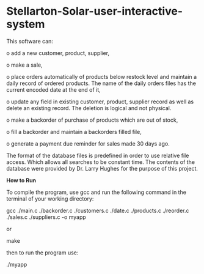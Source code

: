 # Stellarton-Solar-user-interactive-system

This software can:

  o	add a new customer, product, supplier,
  
  o	make a sale,
  
  o	place orders automatically of products below restock level and maintain a daily record of ordered products. The name of the daily orders files has the current encoded date
    at the end of it, 
    
  o	update any field in existing customer, product, supplier record as well as delete an existing record. The deletion is logical and not physical.
  
  o	make a backorder of purchase of products which are out of stock,
  
  o	fill a backorder and maintain a backorders filled file,
  
  o	generate a payment due reminder for sales made 30 days ago.
  

The format of the database files is predefined in order to use relative file access. Which allows all searches to be constant time.
The contents of the database were provided by Dr. Larry Hughes for the purpose of this project.

**How to Run**

To compile the program, use gcc and run the following command in the terminal of your working directory:

gcc ./main.c ./backorder.c ./customers.c ./date.c ./products.c ./reorder.c ./sales.c ./suppliers.c -o myapp

or

make

then to run the program use:

./myapp
